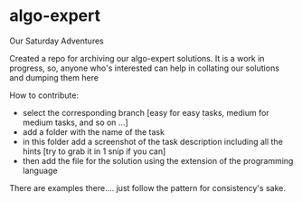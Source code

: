 # algo-expert
Our Saturday Adventures

Created a repo for archiving our algo-expert solutions.
It is a work in progress, so, anyone who's interested can help in collating our solutions and dumping them here

How to contribute:
- select the corresponding branch [easy for easy tasks, medium for medium tasks, and so on ...]
- add a folder with the name of the task
- in this folder add a screenshot of the task description including all the hints [try to grab it in 1 snip if you can]
- then add the file for the solution using the extension of the programming language

There are examples there.... just follow the pattern for consistency's sake.
